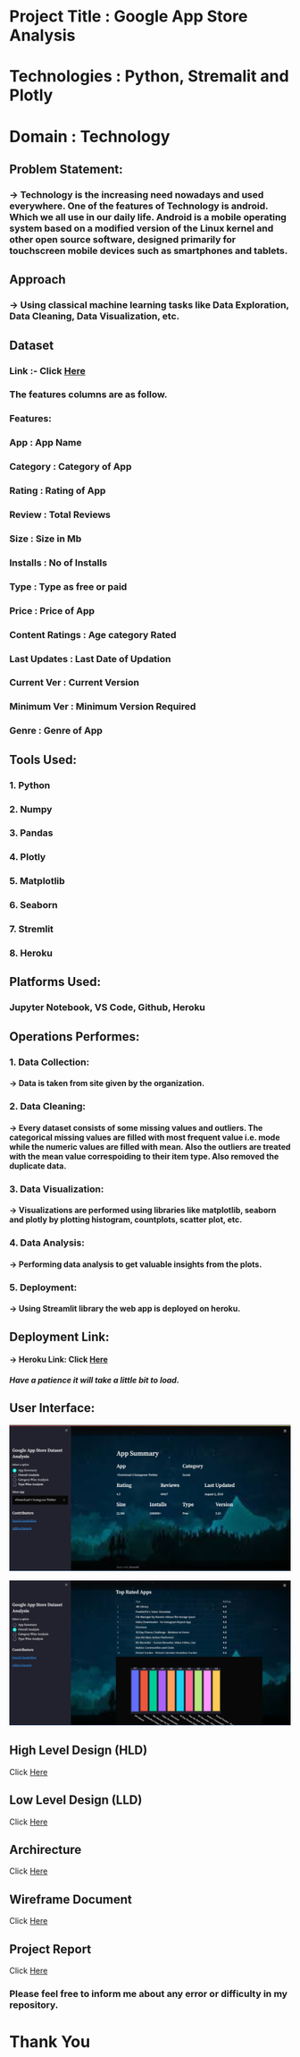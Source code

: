 # Project Title : Google App Store Analysis
# Technologies : Python, Stremalit and Plotly
# Domain : Technology

## Problem Statement:
### -> Technology is the increasing need nowadays and used everywhere. One of the features of Technology is android. Which we all use in our daily life. Android is a mobile operating system based on a modified version of the Linux kernel and other open source software, designed primarily for touchscreen mobile devices such as smartphones and tablets.

## Approach
### -> Using classical machine learning tasks like Data Exploration, Data Cleaning, Data Visualization, etc.

## Dataset
### Link :- Click [Here](https://drive.google.com/drive/folders/1FkmFVL8wlJmQWP1z52TD8PlhOJhitTyI)
### The features columns are as follow.

### Features:
### App : App Name
### Category : Category of App
### Rating : Rating of App
### Review : Total Reviews 
### Size : Size in Mb
### Installs : No of Installs
### Type : Type as free or paid
### Price : Price of App
### Content Ratings : Age category Rated
### Last Updates : Last Date of Updation
### Current Ver : Current Version 
### Minimum Ver : Minimum Version Required
### Genre : Genre of App





## Tools Used:
### 1. Python 
### 2. Numpy 
### 3. Pandas
### 4. Plotly
### 5. Matplotlib
### 6. Seaborn 
### 7. Stremlit
### 8. Heroku




## Platforms Used:
### Jupyter Notebook, VS Code, Github, Heroku 




## Operations Performes:
### 1. Data Collection: 
#### -> Data is taken from site given by the organization.
### 2. Data Cleaning:
#### -> Every dataset consists of some missing values and outliers. The categorical missing values are filled with most frequent value i.e. mode while the numeric values are filled with mean. Also the outliers are treated with the mean value correspoiding to their item type. Also removed the duplicate data.
### 3. Data Visualization: 
#### -> Visualizations are performed using libraries like matplotlib, seaborn and plotly by plotting histogram, countplots, scatter plot, etc.
### 4. Data Analysis: 
#### -> Performing data analysis to get valuable insights from the plots.
### 5. Deployment:
#### -> Using Streamlit library the web app is deployed on heroku.



## Deployment Link:
#### -> Heroku Link: Click [Here](https://google-apps-store-analysis.herokuapp.com/)
##### Have a patience it will take a little bit to load.



## User Interface:
![](https://github.com/adityanaranje/Google-App-Store-Analysis-Ineuron-Internship/blob/main/img1.jpg)

![](https://github.com/adityanaranje/Google-App-Store-Analysis-Ineuron-Internship/blob/main/img2.jpg)


## High Level Design (HLD)
Click [Here](https://drive.google.com/file/d/1snFynsnWEUdZ_hzIihjVHBLdJltwySIO/view?usp=sharing)


## Low Level Design (LLD)
Click [Here](https://drive.google.com/file/d/1hXTEx8qDbEhZrPgSrriw0vCy7Kyufv8K/view?usp=sharing)


## Archirecture
Click [Here](https://drive.google.com/file/d/1Yt3Hq3KpGyK2451BBk-37aogdDtjG0_c/view?usp=sharing)


## Wireframe Document
Click [Here](https://drive.google.com/file/d/1r6GIrK0vugf5vB01GrbL7B5OpUQsP5E4/view?usp=sharing)


## Project Report
Click [Here](https://docs.google.com/presentation/d/1IIYDMziCW0e68DOFfOlYga23AtaAe3FF/edit?usp=sharing&ouid=107047844624939518429&rtpof=true&sd=true)

### Please feel free to inform me about any error or difficulty in my repository.
# Thank You
